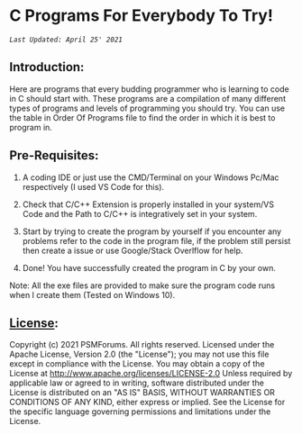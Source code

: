 # C Programs For Everybody To Try!

_`Last Updated: April 25' 2021`_

## Introduction:

Here are programs that every budding programmer who is learning to code in C should start with. 
These programs are a compilation of many different types of programs and levels of programming you should try.
You can use the table in Order Of Programs file to find the order in which it is best to program in.

## Pre-Requisites:

1. A coding IDE or just use the CMD/Terminal on your Windows Pc/Mac respectively (I used VS Code for this).

2. Check that C/C++ Extension is properly installed in your system/VS Code and the Path to C/C++ is integratively set in your system.

3. Start by trying to create the program by yourself if you encounter any problems refer to the code in the program file, 
if the problem still persist then create a issue or use Google/Stack Overlflow for help.

4. Done! You have successfully created the program in C by your own.

Note: All the exe files are provided to make sure the program code runs when I create them (Tested on Windows 10).

## [License](https://github.com/psavarmattas/Java-Projects/blob/master/LICENSE):

Copyright (c) 2021 PSMForums. All rights reserved. Licensed under the Apache License, Version 2.0 (the "License"); you may not use this file except in compliance with the License. You may obtain a copy of the License at http://www.apache.org/licenses/LICENSE-2.0 Unless required by applicable law or agreed to in writing, software distributed under the License is distributed on an "AS IS" BASIS, WITHOUT WARRANTIES OR CONDITIONS OF ANY KIND, either express or implied. See the License for the specific language governing permissions and limitations under the License.